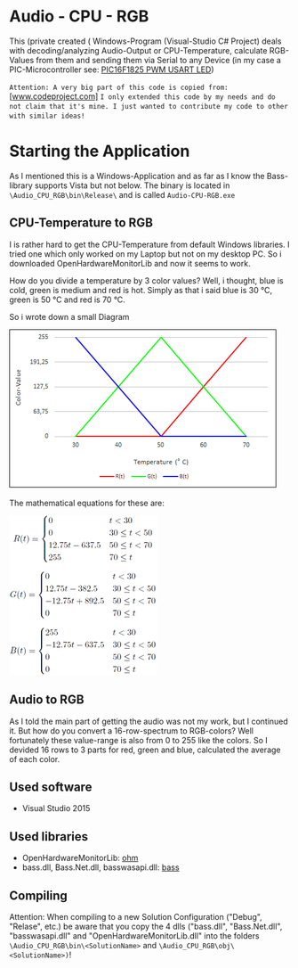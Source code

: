 # Audio - CPU - RGB
This (private created ( Windows-Program (Visual-Studio C# Project) deals with decoding/analyzing Audio-Output or CPU-Temperature, calculate RGB-Values from them and sending them via Serial to any Device (in my case a PIC-Microcontroller see: [PIC16F1825 PWM USART LED](https://bitbucket.org/arnegue/pic16f1825-pwm-usart-led))

`
Attention: A very big part of this code is copied from: ` [www.codeproject.com]
`I only extended this code by my needs and do not claim that it's mine. I just wanted to contribute my code to other with similar ideas!`

# Starting the Application
As I mentioned this is a Windows-Application and as far as I know the Bass-library supports Vista but not below.
The binary is located in ``\Audio_CPU_RGB\bin\Release\`` and is called ``Audio-CPU-RGB.exe``

## CPU-Temperature to RGB
I is rather hard to get the CPU-Temperature from default Windows libraries. I tried one which only worked on my Laptop but not on my desktop PC. So i downloaded OpenHardwareMonitorLib and now it seems to work.

How do you divide a temperature by 3 color values?
Well, i thought, blue is cold, green is medium and red is hot. Simply as that i said blue is 30 °C, green is 50 °C and red is 70 °C.

So i wrote down a small Diagram

![Diagram](CPUTempEquation_Diagram/CPU_Temp_Diagram.png)


The mathematical equations for these are: 

![RGB-Equation](CPUTempEquation_Diagram/CPU_Equation.png)

## Audio to RGB
As I told the main part of getting the audio was not my work, but I continued it. But how do you convert a 16-row-spectrum to RGB-colors? Well fortunately  these value-range is also from 0 to 255 like the colors. So I devided 16 rows to 3 parts for red, green and blue, calculated the average of each color.


## Used software
- Visual Studio 2015

## Used libraries
- OpenHardwareMonitorLib: [ohm]
- bass.dll, Bass.Net.dll, basswasapi.dll: [bass]

## Compiling
Attention: When compiling to a new Solution Configuration ("Debug", "Relase", etc.) be aware that you copy the 4 dlls ("bass.dll", "Bass.Net.dll", "basswasapi.dll" and "OpenHardwareMonitorLib.dll" into the folders ``\Audio_CPU_RGB\bin\<SolutionName>`` and ``\Audio_CPU_RGB\obj\<SolutionName>)``!


   [www.codeproject.com]: <http://www.codeproject.com/Articles/797537/Making-an-Audio-Spectrum-analyzer-with-Bass-dll-Cs>
   [dill]: <https://github.com/joemccann/dillinger>
   [ohm]: <openhardwaremonitor.org>
   [bass]: <http://www.un4seen.com/>
